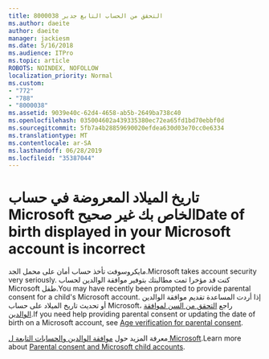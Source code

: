 ```yaml
---
title: 8000038 التحقق من الحساب التابع جدبر
ms.author: daeite
author: daeite
manager: jackiesm
ms.date: 5/16/2018
ms.audience: ITPro
ms.topic: article
ROBOTS: NOINDEX, NOFOLLOW
localization_priority: Normal
ms.custom:
- "772"
- "788"
- "8000038"
ms.assetid: 9039e40c-62d4-4658-ab5b-2649ba738c40
ms.openlocfilehash: 035004602a439335380ec72ea65fd1bd70ebbf0d
ms.sourcegitcommit: 5fb7a4b28859690020efdea630d03e70cc0e6334
ms.translationtype: MT
ms.contentlocale: ar-SA
ms.lasthandoff: 06/28/2019
ms.locfileid: "35387044"
---
```

# <a name="date-of-birth-displayed-in-your-microsoft-account-is-incorrect"></a><span data-ttu-id="5d8d5-102">تاريخ الميلاد المعروضة في حساب Microsoft الخاص بك غير صحيح</span><span class="sxs-lookup"><span data-stu-id="5d8d5-102">Date of birth displayed in your Microsoft account is incorrect</span></span>

<span data-ttu-id="5d8d5-103">مايكروسوفت تأخذ حساب أمان على محمل الجد.</span><span class="sxs-lookup"><span data-stu-id="5d8d5-103">Microsoft takes account security very seriously.</span></span> <span data-ttu-id="5d8d5-104">كنت قد مؤخرا تمت مطالبتك بتوفير موافقة الوالدين لحساب Microsoft طفل.</span><span class="sxs-lookup"><span data-stu-id="5d8d5-104">You may have recently been prompted to provide parental consent for a child's Microsoft account.</span></span> <span data-ttu-id="5d8d5-105">إذا أردت المساعدة تقديم موافقة الوالدين أو تحديث تاريخ الميلاد على حساب Microsoft، راجع [التحقق من السن لموافقة الوالدين](https://go.microsoft.com/fwlink/p/?linkid=874364).</span><span class="sxs-lookup"><span data-stu-id="5d8d5-105">If you need help providing parental consent or updating the date of birth on a Microsoft account, see [Age verification for parental consent](https://go.microsoft.com/fwlink/p/?linkid=874364).</span></span>
  
<span data-ttu-id="5d8d5-106">معرفة المزيد حول [موافقة الوالدين والحسابات التابعة ل Microsoft](https://go.microsoft.com/fwlink/p/?linkid=874365).</span><span class="sxs-lookup"><span data-stu-id="5d8d5-106">Learn more about [Parental consent and Microsoft child accounts](https://go.microsoft.com/fwlink/p/?linkid=874365).</span></span>
  